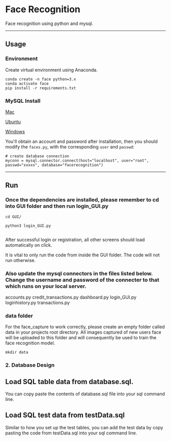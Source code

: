 # Face Recognition

Face recognition using python and mysql.

*******

## Usage

### Environment

Create virtual environment using Anaconda.
```
conda create -n face python=3.x
conda activate face
pip install -r requirements.txt
```

### MySQL Install

[Mac](https://dev.mysql.com/doc/mysql-installation-excerpt/5.7/en/macos-installation.html)

[Ubuntu](https://dev.mysql.com/doc/mysql-installation-excerpt/5.7/en/linux-installation.html)

[Windows](https://dev.mysql.com/doc/mysql-installation-excerpt/5.7/en/windows-installation.html)

You'll obtain an account and password after installation, then you should modify the `faces.py`, with the corresponding
`user` and `passwd`:
```
# create database connection
myconn = mysql.connector.connect(host="localhost", user="root", passwd="xxxxx", database="facerecognition")
```

*******

## Run

### Once the dependencies are installed, please remember to cd into GUI folder and then run login_GUI.py 


```
cd GUI/

python3 login_GUI.py
 
```

After successful login or registration, all other screens should load automatically on click.

It is vital to only run the code from inside the GUI folder. The code will not run otherwise.

### Also update the mysql connectors in the files listed below. Change the username and password of the connecter to that which runs on your local server.

accounts.py
credit_transactions.py
dashboard.py
login_GUI.py
loginhistory.py
transactions.py

### data folder

For the face_capture to work correctly, please create an empty folder called data in your projects root directory. All images captured of new users face will be uploaded to this folder and will consequently be used to train the face recognition model. 

```
mkdir data

```

### 2. Database Design

## Load SQL table data from database.sql. 

You can copy paste the contents of database.sql file into your sql command line.

## Load SQL test data from testData.sql

Similar to how you set up the test tables, you can add the test data by copy pasting the code from testData.sql into your sql command line.

